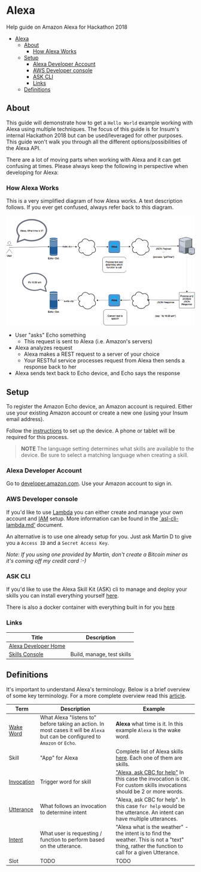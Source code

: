 # Alexa

Help guide on Amazon Alexa for Hackathon 2018

<!-- TOC -->

- [Alexa](#alexa)
  - [About](#about)
    - [How Alexa Works](#how-alexa-works)
  - [Setup](#setup)
    - [Alexa Developer Account](#alexa-developer-account)
    - [AWS Developer console](#aws-developer-console)
    - [ASK CLI](#ask-cli)
    - [Links](#links)
  - [Definitions](#definitions)

<!-- /TOC -->

## About

This guide will demonstrate how to get a `Hello World` example working with Alexa using multiple techniques. The focus of this guide is for Insum's internal Hackathon 2018 but can be used/leveraged for other purposes. This guide won't walk you through all the different options/possibilities of the Alexa API.

There are a lot of moving parts when working with Alexa and it can get confusing at times. Please always keep the following in perspective when developing for Alexa:

### How Alexa Works

This is a very simplified diagram of how Alexa works. A text description follows. If you ever get confused, always refer back to this diagram.

![](resources/alexa-diagram.png)

- User "asks" Echo something
  - This request is sent to Alexa (i.e. Amazon's servers)
- Alexa analyzes request
  - Alexa makes a REST request to a server of your choice
  - Your RESTful service processes request from Alexa then sends a response back to her
- Alexa sends text back to Echo device, and Echo says the response

## Setup
To register the Amazon Echo device, an Amazon account is required. Either use your existing Amazon account or create a new one (using your Insum email address).

Follow the [instructions](https://www.amazon.com/gp/help/customer/display.html?nodeId=202189140) to set up the device.  A phone or tablet will be required for this process.

> **NOTE** The language setting determines what skills are available to the device. Be sure to select a matching language when creating a skill.

### Alexa Developer Account

Go to [developer.amazon.com](https://developer.amazon.com/). Use your Amazon account to sign in.

### AWS Developer console

If you'd like to use [Lambda](https://aws.amazon.com/lambda/) you can either create and manage your own account and [IAM](https://aws.amazon.com/iam/) setup. More information can be found in the [`asl-cli-lambda.md'](asl-cli-lambda.md) document. 

An alternative is to use one already setup for you. Just ask Martin D to give you a `Access ID` and a `Secret Access Key`. 

_Note: If you using one provided by Martin, don't create a Bitcoin miner as it's coming off my credit card :-)_

### ASK CLI

If you'd like to use the Alexa Skill Kit (ASK) cli to manage and deploy your skills you can install everything yourself [here](https://developer.amazon.com/docs/smapi/quick-start-alexa-skills-kit-command-line-interface.html).

There is also a docker container with everything built in for you [here](https://github.com/martindsouza/docker-amazon-ask-cli)

### Links

Title | Description
--- | ---
[Alexa Developer Home](https://developer.amazon.com/alexa) |
[Skills Console](https://developer.amazon.com/alexa/console/ask) | Build, manage, test skills

## Definitions

It's important to understand Alexa's terminology. Below is a brief overview of some key terminology. For a more complete overview read this [article](https://medium.com/@screenmedia/utterances-slots-and-skills-the-new-vocabulary-needed-to-develop-for-voice-7428bff4ed79).

Term | Description | Example
--- | --- | ---
[Wake Word](https://www.amazon.com/gp/help/customer/display.html?nodeId=201971890) | What Alexa "listens to" before taking an action. In most cases it will be `Alexa` but can be configured to `Amazon` or `Echo`. | **Alexa** what time is it. In this example `Alexa` is the wake word.
Skill | "App" for Alexa | Complete list of Alexa skills [here](https://www.amazon.com/b?node=13727921011). Each one of them are skills.
[Invocation](https://developer.amazon.com/docs/custom-skills/choose-the-invocation-name-for-a-custom-skill.html) | Trigger word for skill | ["Alexa, ask CBC for help"](https://www.amazon.com/gp/product/B07743SCXC?ref=skillrw_dsk_pnps_dp_2) In this case the invocation is `CBC`. For custom skills invocations should be 2 or more words.
[Utterance](https://developer.amazon.com/docs/custom-skills/best-practices-for-sample-utterances-and-custom-slot-type-values.html) | What follows an invocation to determine intent | "Alexa, ask CBC for help". In this case `for help` would be the utterance. An intent can have multiple utterances.
[Intent](https://developer.amazon.com/docs/custom-skills/use-the-skill-builder-beta-to-define-intents-slots-and-dialogs.html#intents-and-slots) | What user is requesting / function to perform based on the utterance. | "Alexa what is the weather" - the intent is to find the weather. This is not a "text" thing, rather the function to call for a given Utterance.
Slot | TODO | TODO
